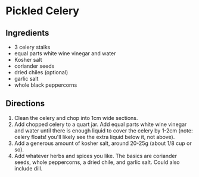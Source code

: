 # Pickled Celery

## Ingredients

* 3 celery stalks
* equal parts white wine vinegar and water
* Kosher salt
* coriander seeds
* dried chiles (optional)
* garlic salt
* whole black peppercorns

## Directions

1. Clean the celery and chop into 1cm wide sections.
2. Add chopped celery to a quart jar. Add equal parts white wine vinegar and water until there is enough liquid to cover the celery by 1-2cm (note: celery floats! you'll likely see the extra liquid below it, not above).
3. Add a generous amount of kosher salt, around 20-25g (about 1/8 cup or so).
4. Add whatever herbs and spices you like. The basics are coriander seeds, whole peppercorns, a dried chile, and garlic salt. Could also include dill.
